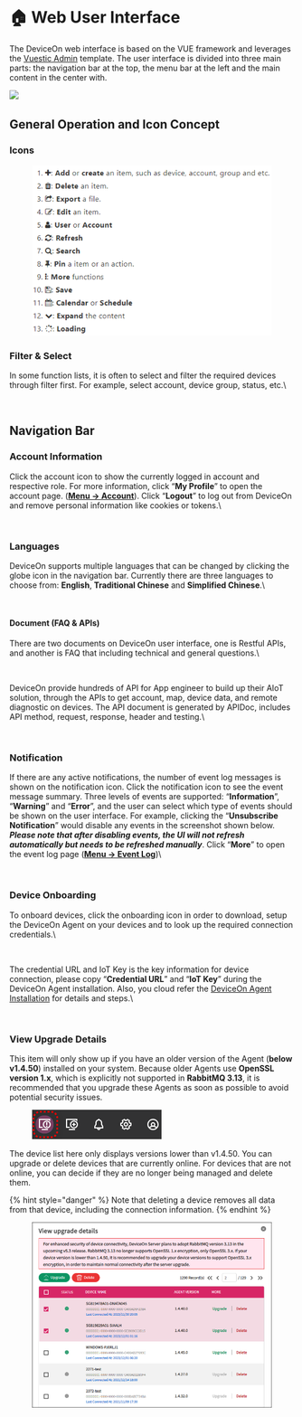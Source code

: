 # 🏠 Web User Interface

The DeviceOn web interface is based on the VUE framework and leverages the [Vuestic Admin](https://vuestic.epicmax.co/) template. The user interface is divided into three main parts: the navigation bar at the top, the menu bar at the left and the main content in the center with.

![](https://i.imgur.com/Z12wO5u.png)

## General Operation and Icon Concept <a href="#general-operation-and-icon-concept" id="general-operation-and-icon-concept"></a>

### **Icons**

<figure><img src="../.gitbook/assets/image (71).png" alt=""><figcaption></figcaption></figure>

### **Filter & Select**

In some function lists, it is often to select and filter the required devices through filter first. For example, select account, device group, status, etc.\


<figure><img src="https://i.imgur.com/NTezXTm.png" alt=""><figcaption></figcaption></figure>

## Navigation Bar <a href="#navigation-bar" id="navigation-bar"></a>

### Account Information

Click the account icon to show the currently logged in account and respective role. For more information, click “**My Profile**” to open the account page. ([**Menu -> Account**](account-management.md)). Click “**Logout**” to log out from DeviceOn and remove personal information like cookies or tokens.\


<figure><img src="https://i.imgur.com/RztS85C.png" alt=""><figcaption></figcaption></figure>

### **Languages**

DeviceOn supports multiple languages that can be changed by clicking the globe icon in the navigation bar. Currently there are three languages to choose from: **English**, **Traditional Chinese** and **Simplified Chinese**.\


<figure><img src="https://i.imgur.com/BHLcF4m.png" alt=""><figcaption></figcaption></figure>

#### **Document (FAQ & APIs)**&#x20;

There are two documents on DeviceOn user interface, one is Restful APIs, and another is FAQ that including technical and general questions.\


<figure><img src="https://i.imgur.com/avxxIBP.png" alt=""><figcaption></figcaption></figure>

DeviceOn provide hundreds of API for App engineer to build up their AIoT solution, through the APIs to get account, map, device data, and remote diagnostic on devices. The API document is generated by APIDoc, includes API method, request, response, header and testing.\


<figure><img src="https://i.imgur.com/nJVCsGm.png" alt=""><figcaption></figcaption></figure>

### Notification

If there are any active notifications, the number of event log messages is shown on the notification icon. Click the notification icon to see the event message summary. Three levels of events are supported: “**Information**”, “**Warning**” and “**Error**”, and the user can select which type of events should be shown on the user interface. For example, clicking the “**Unsubscribe Notification**” would disable any events in the screenshot shown below. _**Please note that after disabling events, the UI will not refresh automatically but needs to be refreshed manually**_. Click “**More**” to open the event log page ([**Menu -> Event Log**](event-logs.md))\


<figure><img src="https://i.imgur.com/oqnGIMy.png" alt=""><figcaption></figcaption></figure>

### **Device Onboarding**

To onboard devices, click the onboarding icon in order to download, setup the DeviceOn Agent on your devices and to look up the required connection credentials.\


<figure><img src="https://i.imgur.com/O3XB9VK.png" alt=""><figcaption></figcaption></figure>

The credential URL and IoT Key is the key information for device connection, please copy “**Credential URL**” and “**IoT Key**” during the DeviceOn Agent installation. Also, you cloud refer the [DeviceOn Agent Installation](../get-started/installation-and-deployment/agent/windows.md) for details and steps.\


<figure><img src="https://i.imgur.com/GU7b91y.png" alt=""><figcaption></figcaption></figure>

### View Upgrade Details

This item will only show up if you have an older version of the Agent (**below v1.4.50**) installed on your system. Because older Agents use **OpenSSL version 1.x**, which is explicitly not supported in **RabbitMQ 3.13**, it is recommended that you upgrade these Agents as soon as possible to avoid potential security issues.

<figure><img src="../.gitbook/assets/image (94).png" alt=""><figcaption></figcaption></figure>

The device list here only displays versions lower than v1.4.50. You can upgrade or delete devices that are currently online. For devices that are not online, you can decide if they are no longer being managed and delete them.&#x20;

{% hint style="danger" %}
Note that deleting a device removes all data from that device, including the connection information.
{% endhint %}

<figure><img src="../.gitbook/assets/image (95).png" alt=""><figcaption></figcaption></figure>
